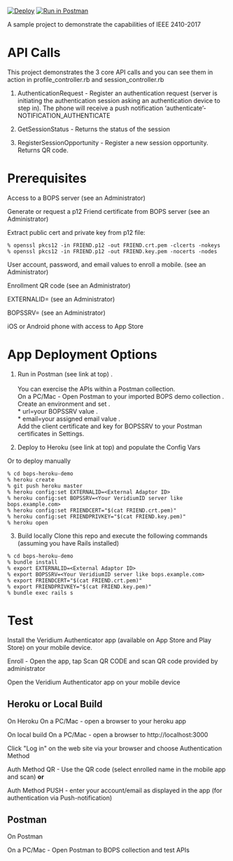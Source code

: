 [![Deploy](https://www.herokucdn.com/deploy/button.svg)](https://heroku.com/deploy) [![Run in Postman](https://run.pstmn.io/button.svg)](https://app.getpostman.com/run-collection/68e1d0a5d7b0f6455029)

A sample project to demonstrate the capabilities of IEEE 2410-2017

# API Calls

This project demonstrates the 3 core API calls and you can see them in action in profile_controller.rb and session_controller.rb

1. AuthenticationRequest - Register an authentication request (server is initiating the authentication session asking an authentication device to step in). The phone will receive a push notification ‘authenticate’-NOTIFICATION_AUTHENTICATE

2. GetSessionStatus - Returns the status of the session

3. RegisterSessionOpportunity - Register a new session opportunity. Returns QR code.

# Prerequisites

Access to a BOPS server (see an Administrator)

Generate or request a p12 Friend certificate from BOPS server (see an Administrator)

Extract public cert and private key from p12 file:

~~~~
% openssl pkcs12 -in FRIEND.p12 -out FRIEND.crt.pem -clcerts -nokeys
% openssl pkcs12 -in FRIEND.p12 -out FRIEND.key.pem -nocerts -nodes
~~~~

User account, password, and email values to enroll a mobile. (see an Administrator)

Enrollment QR code (see an Administrator)

EXTERNALID=<External Adaptor ID> (see an Administrator)

BOPSSRV=<Your VeridiumID server like bops.example.com> (see an Administrator)

iOS or Android phone with access to App Store

# App Deployment Options

1. Run in Postman (see link at top) . <br/><br/>
You can exercise the APIs within a Postman collection.  <br/>
    On a PC/Mac - Open Postman to your imported BOPS demo collection . <br/>
    Create an environment and set . <br/>
       * url=your BOPSSRV value . <br/>
       * email=your assigned email value . <br/>
    Add the client certificate and key for BOPSSRV to your Postman certificates in Settings.  

2. Deploy to Heroku (see link at top) and populate the Config Vars

Or to deploy manually
~~~~
% cd bops-heroku-demo
% heroku create
% git push heroku master
% heroku config:set EXTERNALID=<External Adaptor ID>
% heroku config:set BOPSSRV=<Your VeridiumID server like bops.example.com>
% heroku config:set FRIENDCERT="$(cat FRIEND.crt.pem)"
% heroku config:set FRIENDPRIVKEY="$(cat FRIEND.key.pem)"
% heroku open
~~~~

3. Build locally
Clone this repo and execute the following commands (assuming you have Rails installed)

~~~~
% cd bops-heroku-demo
% bundle install
% export EXTERNALID=<External Adaptor ID>
% export BOPSSRV=<Your VeridiumID server like bops.example.com>
% export FRIENDCERT="$(cat FRIEND.crt.pem)"
% export FRIENDPRIVKEY="$(cat FRIEND.key.pem)"
% bundle exec rails s
~~~~

# Test

Install the Veridium Authenticator app (available on App Store and Play Store) on your mobile device.

Enroll - Open the app, tap Scan QR CODE and  scan QR code provided by administrator

Open the Veridium Authenticator app on your mobile device

## Heroku or Local Build
On Heroku
    On a PC/Mac - open a browser to your heroku app

On local build
     On a PC/Mac - open a browser to http://localhost:3000

Click "Log in" on the web site via your browser and choose Authentication Method

Auth Method QR - Use the QR code (select enrolled name in the mobile app and scan) **or**

Auth Method PUSH - enter your account/email as displayed in the app (for authentication via Push-notification)

## Postman
On Postman

   On a PC/Mac - Open Postman to BOPS collection and test APIs
 
